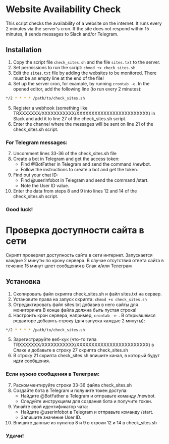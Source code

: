 # Website Availability Check

This script checks the availability of a website on the internet.
It runs every 2 minutes via the server's cron. If the site does not respond within 15 minutes, it sends messages
to Slack and/or Telegram.

## Installation

1. Copy the script file `check_sites.sh` and the file `sites.txt` to the server.
2. Set permissions to run the script: `chmod +x check_sites.sh`
3. Edit the `sites.txt` file by adding the websites to be monitored.
   There must be an empty line at the end of the file!
4. Set up the server cron, for example, by running `crontab -e`. In the opened
   editor, add the following line (to run every 2 minutes):

```bash
*/2 * * * * /path/to/check_sites.sh
```

5. Register a webhook (something like
   TRXXXXXXX/XXXXXXXXXXX/XXXXXXXXXXXXXXXXXXXXXXXX) in Slack and add it to
   line 27 of the check_sites.sh script.
6. Enter the channel where the messages will be sent on line 21 of the check_sites.sh script.

### For Telegram messages:

7. Uncomment lines 33-36 of the check_sites.sh file
8. Create a bot in Telegram and get the access token:
   - Find @BotFather in Telegram and send the command /newbot.
   - Follow the instructions to create a bot and get the token.
9. Find out your chat ID:
   - Find @userinfobot in Telegram and send the command /start.
   - Note the User ID value.
10. Enter the data from steps 8 and 9 into lines 12 and 14 of the check_sites.sh script.

### Good luck!

# Проверка доступности сайта в сети

Скрипт проверяет доступность сайта в сети интернет.
Запускается каждые 2 минуты по крону сервера. В случае
отсутствия ответа сайта в течение 15 минут шлет сообщения
в Слак и/или Телеграм

## Установка

1. Скопировать файл скрипта check_sites.sh и файл sites.txt на сервер.
2. Установите права на запуск скрипта: `chmod +x check_sites.sh`
3. Отредактировать файл sites.txt добавив в него сайты для мониторинга
   В конце файла должна быть пустая строка!
4. Настроить крон сервера, например, `crontab -e `. В открывшемся
   редакторе добавить строку (для запуска каждые 2 минуты):

```bash
*/2 * * * * /path/to/check_sites.sh
```

5. Зарегистрируйте веб-хук (что-то типа
   TRXXXXXXX/XXXXXXXXXXX/XXXXXXXXXXXXXXXXXXXXXXXX) в Слаке и добавьте в
   строку 27 скрипта check_sites.sh
6. В строку 21 скрипта check_sites.sh впишите канал, в который будут
   идти сообщения.

### Если нужно сообщения в Телеграм:

7. Раскомментируйте строки 33-36 файла check_sites.sh
8. Создайте бота в Telegram и получите токен доступа:
   - Найдите @BotFather в Telegram и отправьте команду /newbot.
   - Следуйте инструкциям для создания бота и получите токен.
9. Узнайте свой идентификатор чата:
   - Найдите @userinfobot в Telegram и отправьте команду /start.
   - Запишите значение User ID.
10. Впишите данные из пунктов 8 и 9 в строки 12 и 14 в check_sites.sh

### Удачи!
